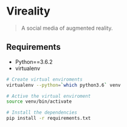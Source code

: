 # Vireality

> A social media of augmented reality.

## Requirements
- Python==3.6.2
- virtualenv

```bash
# Create virtual enviroments
virtualenv --python=`which python3.6` venv

# Active the virtual enviroment
source venv/bin/activate

# Install the dependencies
pip install -r requirements.txt
```
